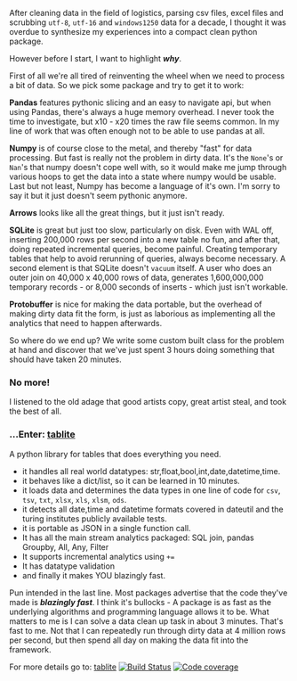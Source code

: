 After cleaning data in the field of logistics, parsing csv files, excel files
and scrubbing `utf-8`, `utf-16` and `windows1250` data for a decade, I thought
it was overdue to synthesize my experiences into a compact clean python package.

However before I start, I want to highlight ***why***. 

First of all we're all tired of reinventing the wheel when we need to process 
a bit of data. So we pick some package and try to get it to work:

**Pandas** features pythonic slicing and an easy to navigate api, but when using 
Pandas, there's always a huge memory overhead. I never took the time
to investigate, but x10 - x20 times the raw file seems common. In my line of 
work that was often enough not to be able to use pandas at all.

**Numpy** is of course close to the metal, and thereby "fast" for data processing.
But fast is really not the problem in dirty data. It's the `None`'s or `Nan`'s
that numpy doesn't cope well with, so it would make me jump through various 
hoops to get the data into a state where numpy would be usable. Last but not
least, Numpy has become a language of it's own. I'm sorry to say it but it just 
doesn't seem pythonic anymore.

**Arrows** looks like all the great things, but it just isn't ready.

**SQLite** is great but just too slow, particularly on disk. Even with WAL off,
inserting 200,000 rows per second into a new table no fun, and after that, doing
repeated incremental queries, become painful. Creating temporary tables that help
to avoid rerunning of queries, always become necessary. A second element is that
SQLite doesn't `vacuum` itself. A user who does an outer join on 40,000 x 40,000
rows of data, generates 1,600,000,000 temporary records - or 8,000 seconds of inserts - 
which just isn't workable.

**Protobuffer** is nice for making the data portable, but the overhead of making 
dirty data fit the form, is just as laborious as implementing all the analytics 
that need to happen afterwards.


So where do we end up? We write some custom built class for the problem at hand and
discover that we've just spent 3 hours doing something that should have taken
20 minutes.

### No more! 

I listened to the old adage that good artists copy, great artist steal, and took
the best of all.

### ...Enter: [tablite](https://pypi.org/project/tablite)

A python library for tables that does everything you need.

- it handles all real world datatypes: str,float,bool,int,date,datetime,time.
- it behaves like a dict/list, so it can be learned in 10 minutes.
- it loads data and determines the data types in one line of code for `csv`, `tsv`, `txt`, `xlsx`, `xls`, `xlsm`, `ods`.
- it detects all date,time and datetime formats covered in dateutil and the turing institutes publicly available tests.
- it is portable as JSON in a single function call. 
- It has all the main stream analytics packaged: SQL join, pandas Groupby, All, Any, Filter
- It supports incremental analytics using `+=` 
- It has datatype validation
- and finally it makes YOU blazingly fast. 

Pun intended in the last line. Most packages advertise that the code they've 
made is **_blazingly fast_**. I think it's bullocks -  A package is as
fast as the underlying algorithms and programming language allows it to be. 
What matters to me is I can solve a data clean up task in about 3 minutes. 
That's fast to me. Not that I can repeatedly run through dirty
data at 4 million rows per second, but then spend all day on making the data fit 
into the framework.
   
For more details go to: [tablite](https://pypi.org/project/tablite) 
[![Build Status](https://travis-ci.org/root-11/tablite.svg?branch=master)](https://travis-ci.org/root-11/tablite) 
[![Code coverage](https://codecov.io/gh/root-11/tablite/branch/master/graph/badge.svg)](https://codecov.io/gh/root-11/tablite)

